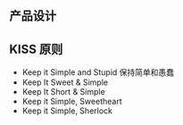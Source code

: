 产品设计
----------

## KISS 原则
* Keep it Simple and Stupid   保持简单和愚蠢
* Keep It Sweet & Simple
* Keep It Short & Simple
* Keep it Simple, Sweetheart
* Keep it Simple, Sherlock
